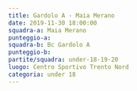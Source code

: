 ```yaml
---
title: Gardolo A - Maia Merano
date: 2019-11-30 18:00:00
squadra-a: Maia Merano
punteggio-a: 
squadra-b: Bc Gardolo A
punteggio-b: 
partite/squadra: under-18-19-20
luogo: Centro Sportivo Trento Nord
categoria: under 18
---
```

